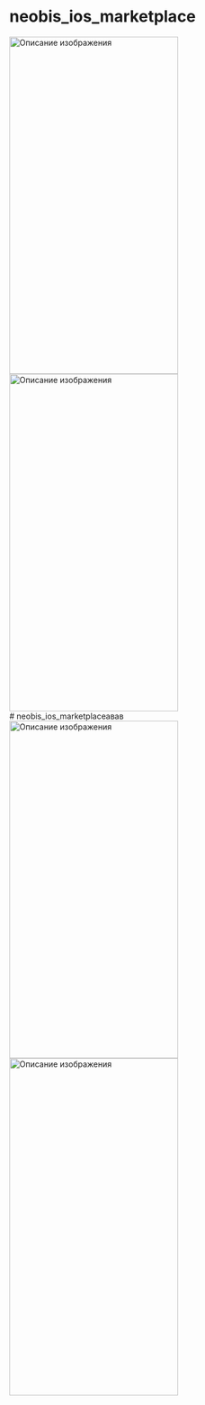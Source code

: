 # neobis_ios_marketplace
<div>
<img src="https://imageup.ru/img31/4546288/screenshot-2023-09-27-at-223946.jpg" alt="Описание изображения" width="300" height="600">
<img src="https://imageup.ru/img209/4546299/screenshot-2023-09-27-at-224000.jpg" alt="Описание изображения" width="300" height="600">
</div>
# neobis_ios_marketplaceавав
<img src="https://imageup.ru/img31/4546288/screenshot-2023-09-27-at-223946.jpg" alt="Описание изображения" width="300" height="600">
<img src="https://imageup.ru/img209/4546299/screenshot-2023-09-27-at-224000.jpg" alt="Описание изображения" width="300" height="600">
<div>


